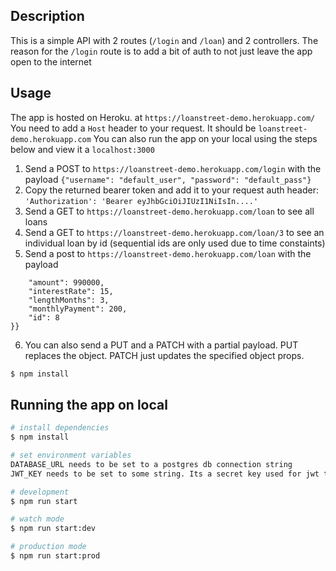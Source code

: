 
## Description
This is a simple API with 2 routes (`/login` and `/loan`) and 2 controllers. The reason for the `/login` route is to add a bit of auth to not just leave the app open to the internet

## Usage
The app is hosted on Heroku. at `https://loanstreet-demo.herokuapp.com/`
You need to add a `Host` header to your request. It should be `loanstreet-demo.herokuapp.com`
You can also run the app on your local using the steps below and view it a `localhost:3000`

1. Send a POST to `https://loanstreet-demo.herokuapp.com/login` with the payload `{"username": "default_user", "password": "default_pass"}`
2. Copy the returned bearer token and add it to your request auth header: `'Authorization': 'Bearer eyJhbGciOiJIUzI1NiIsIn....'`
3. Send a GET to `https://loanstreet-demo.herokuapp.com/loan` to see all loans
4. Send a GET to `https://loanstreet-demo.herokuapp.com/loan/3` to see an individual loan by id (sequential ids are only used due to time constaints)
5. Send a post to `https://loanstreet-demo.herokuapp.com/loan` with the payload 
```{{
    "amount": 990000,
    "interestRate": 15,
    "lengthMonths": 3,
    "monthlyPayment": 200,
    "id": 8
}}
```
6. You can also send a PUT and a PATCH with a partial payload. PUT replaces the object. PATCH just updates the specified object props.

```bash
$ npm install
```

## Running the app on local

```bash
# install dependencies
$ npm install

# set environment variables
DATABASE_URL needs to be set to a postgres db connection string
JWT_KEY needs to be set to some string. Its a secret key used for jwt token validation and should not be hardcoded on the server, but it can be anything you want it to be.

# development
$ npm run start

# watch mode
$ npm run start:dev

# production mode
$ npm run start:prod
```

